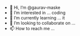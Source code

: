 - 👋 Hi, I’m @gaurav-maske
- 👀 I’m interested in ... coding
- 🌱 I’m currently learning ... it
- 💞️ I’m looking to collaborate on ...
- 📫 How to reach me ...

<!---
gaurav-maske/gaurav-maske is a ✨ special ✨ repository because its `README.md` (this file) appears on your GitHub profile.
You can click the Preview link to take a look at your changes.
--->
